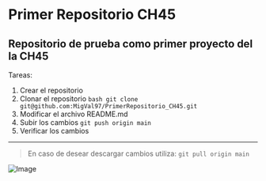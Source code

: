 # Primer Repositorio CH45

## Repositorio de prueba como primer proyecto del la CH45

Tareas:
1. Crear el repositorio
2. Clonar el repositorio
` bash git clone git@github.com:MigVal97/PrimerRepositorio_CH45.git `
3. Modificar el archivo README.md
4. Subir los cambios
` git push origin main `
5. Verificar los cambios

---

> En caso de desear descargar cambios utiliza:
`git pull origin main`

![Image](https://github.com/fluidicon.png)
